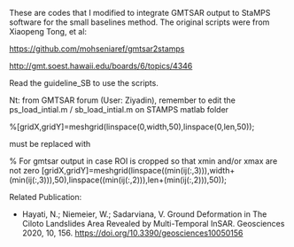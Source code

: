 These are codes that I modified to integrate GMTSAR output to StaMPS software for the small baselines method. The original scripts were from Xiaopeng Tong, et al: 

https://github.com/mohseniaref/gmtsar2stamps

http://gmt.soest.hawaii.edu/boards/6/topics/4346

Read the guideline_SB to use the scripts.

Nt:
from GMTSAR forum (User: Ziyadin), remember to edit the ps_load_intial.m / sb_load_intial.m on STAMPS matlab folder

%[gridX,gridY]=meshgrid(linspace(0,width,50),linspace(0,len,50));

must be replaced with

% For gmtsar output in case ROI is cropped so that xmin and/or xmax are not zero
[gridX,gridY]=meshgrid(linspace((min(ij(:,3))),width+(min(ij(:,3))),50),linspace((min(ij(:,2))),len+(min(ij(:,2))),50));

Related Publication:
- Hayati, N.; Niemeier, W.; Sadarviana, V. Ground Deformation in The Ciloto Landslides Area Revealed by Multi-Temporal InSAR. Geosciences 2020, 10, 156. https://doi.org/10.3390/geosciences10050156
